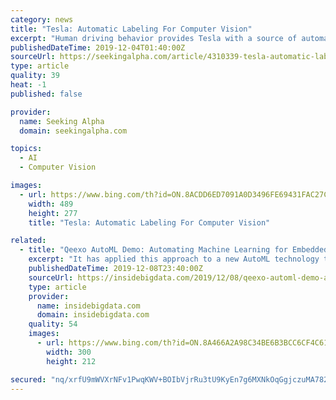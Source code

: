 ```yaml
---
category: news
title: "Tesla: Automatic Labeling For Computer Vision"
excerpt: "Human driving behavior provides Tesla with a source of automatic labels for computer vision tasks related to autonomous driving. Automatic labeling allows Tesla to leverage its vast quantity of fleet miles. This gives it an advantage over competitors like Waymo and Cruise. Tesla can also use automatic labels for predicting road user behavior ..."
publishedDateTime: 2019-12-04T01:40:00Z
sourceUrl: https://seekingalpha.com/article/4310339-tesla-automatic-labeling-for-computer-vision
type: article
quality: 39
heat: -1
published: false

provider:
  name: Seeking Alpha
  domain: seekingalpha.com

topics:
  - AI
  - Computer Vision

images:
  - url: https://www.bing.com/th?id=ON.8ACDD6ED7091A0D3496FE69431FAC27C
    width: 489
    height: 277
    title: "Tesla: Automatic Labeling For Computer Vision"

related:
  - title: "Qeexo AutoML Demo: Automating Machine Learning for Embedded Devices"
    excerpt: "It has applied this approach to a new AutoML technology that allows companies to embed ML into hardware and conduct learning on sensor data. Qeexo AutoML is the company’s one-click, fully-automated platform that allows customers to leverage sensor data to rapidly build machine learning solutions for highly constrained environments with ..."
    publishedDateTime: 2019-12-08T23:40:00Z
    sourceUrl: https://insidebigdata.com/2019/12/08/qeexo-automl-demo-automating-machine-learning-for-embedded-devices/
    type: article
    provider:
      name: insidebigdata.com
      domain: insidebigdata.com
    quality: 54
    images:
      - url: https://www.bing.com/th?id=ON.8A466A2A98C34BE6B3BCC6CF4C61A8F8
        width: 300
        height: 212

secured: "nq/xrfU9mWVXrNFv1PwqKWV+BOIbVjrRu3tU9KyEn7g6MXNkOqGgjczuMA7822uGgKgD9YTRCbCUlkLZC7vup7t5Nny969xRfflla63SwGY9OqKsnar7GqF/pwR+jWENl+ZpHTTrdjbQppi9Btj2KahzHMNEXWWkwa8f7fydUVnpMInYTR21t6qkEY0JWe3iuLbBz/iTKNpeowNRGD5yzhxzcgWmTRli/fJNkHnujqFmMqlOnemmJlYoe9+NfmIabZtl+ZYZkJlb9HRBzw2BGw==;6VHQU852pmrwliAZ429RCA=="
---
```


